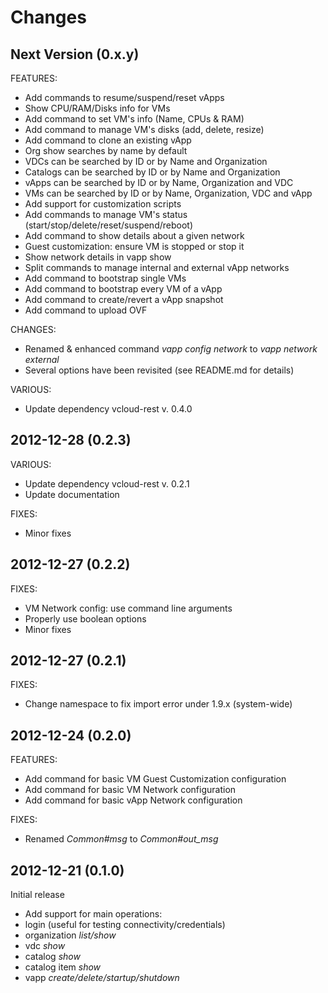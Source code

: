 Changes
==
Next Version (0.x.y)
--

FEATURES:
* Add commands to resume/suspend/reset vApps
* Show CPU/RAM/Disks info for VMs
* Add command to set VM's info (Name, CPUs & RAM)
* Add command to manage VM's disks (add, delete, resize)
* Add command to clone an existing vApp
* Org show searches by name by default
* VDCs can be searched by ID or by Name and Organization
* Catalogs can be searched by ID or by Name and Organization
* vApps can be searched by ID or by Name, Organization and VDC
* VMs can be searched by ID or by Name, Organization, VDC and vApp
* Add support for customization scripts
* Add commands to manage VM's status (start/stop/delete/reset/suspend/reboot)
* Add command to show details about a given network
* Guest customization: ensure VM is stopped or stop it
* Show network details in vapp show
* Split commands to manage internal and external vApp networks
* Add command to bootstrap single VMs
* Add command to bootstrap every VM of a vApp
* Add command to create/revert a vApp snapshot
* Add command to upload OVF

CHANGES:
* Renamed & enhanced command _vapp config network_ to _vapp network external_
* Several options have been revisited (see README.md for details)

VARIOUS:
* Update dependency vcloud-rest v. 0.4.0

2012-12-28 (0.2.3)
--

VARIOUS:
* Update dependency vcloud-rest v. 0.2.1
* Update documentation

FIXES:
* Minor fixes

2012-12-27 (0.2.2)
--

FIXES:
* VM Network config: use command line arguments
* Properly use boolean options
* Minor fixes

2012-12-27 (0.2.1)
--

FIXES:
* Change namespace to fix import error under 1.9.x (system-wide)

2012-12-24 (0.2.0)
--

FEATURES:
* Add command for basic VM Guest Customization configuration
* Add command for basic VM Network configuration
* Add command for basic vApp Network configuration

FIXES:
* Renamed _Common#msg_ to _Common#out\_msg_

2012-12-21 (0.1.0)
--

Initial release

* Add support for main operations:
 * login (useful for testing connectivity/credentials)
 * organization _list/show_
 * vdc _show_
 * catalog _show_
 * catalog item _show_
 * vapp _create/delete/startup/shutdown_
